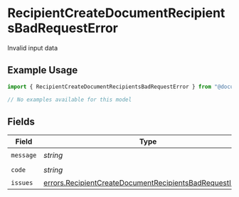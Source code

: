 # RecipientCreateDocumentRecipientsBadRequestError

Invalid input data

## Example Usage

```typescript
import { RecipientCreateDocumentRecipientsBadRequestError } from "@documenso/sdk-typescript/models/errors";

// No examples available for this model
```

## Fields

| Field                                                                                                                                | Type                                                                                                                                 | Required                                                                                                                             | Description                                                                                                                          |
| ------------------------------------------------------------------------------------------------------------------------------------ | ------------------------------------------------------------------------------------------------------------------------------------ | ------------------------------------------------------------------------------------------------------------------------------------ | ------------------------------------------------------------------------------------------------------------------------------------ |
| `message`                                                                                                                            | *string*                                                                                                                             | :heavy_check_mark:                                                                                                                   | N/A                                                                                                                                  |
| `code`                                                                                                                               | *string*                                                                                                                             | :heavy_check_mark:                                                                                                                   | N/A                                                                                                                                  |
| `issues`                                                                                                                             | [errors.RecipientCreateDocumentRecipientsBadRequestIssue](../../models/errors/recipientcreatedocumentrecipientsbadrequestissue.md)[] | :heavy_minus_sign:                                                                                                                   | N/A                                                                                                                                  |